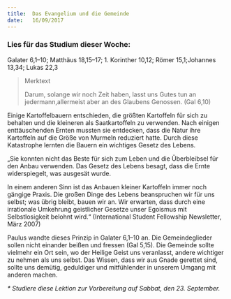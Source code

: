 ```yaml
---
title:  Das Evangelium und die Gemeinde
date:   16/09/2017
---
```


### Lies für das Studium dieser Woche:
Galater 6,1–10; Matthäus 18,15–17; 1. Korinther 10,12; Römer 15,1;Johannes 13,34; Lukas 22,3

> <p>Merktext</p>
> Darum, solange wir noch Zeit haben, lasst uns Gutes tun an jedermann,allermeist aber an des Glaubens Genossen. (Gal 6,10)

Einige Kartoffelbauern entschieden, die größten Kartoffeln für sich zu behalten und die kleineren als Saatkartoffeln zu verwenden. Nach einigen enttäuschenden Ernten mussten sie entdecken, dass die Natur ihre Kartoffeln auf die Größe von Murmeln reduziert hatte. Durch diese Katastrophe lernten die Bauern ein wichtiges Gesetz des Lebens.

„Sie konnten nicht das Beste für sich zum Leben und die Überbleibsel für den Anbau verwenden. Das Gesetz des Lebens besagt, dass die Ernte widerspiegelt, was ausgesät wurde.

In einem anderen Sinn ist das Anbauen kleiner Kartoffeln immer noch gängige Praxis. Die großen Dinge des Lebens beanspruchen wir für uns selbst; was übrig bleibt, bauen wir an. Wir erwarten, dass durch eine irrationale Umkehrung geistlicher Gesetze unser Egoismus mit Selbstlosigkeit belohnt wird.“ (International Student Fellowship Newsletter, März 2007)

Paulus wandte dieses Prinzip in Galater 6,1–10 an. Die Gemeindeglieder sollen nicht einander beißen und fressen (Gal 5,15). Die Gemeinde sollte vielmehr ein Ort sein, wo der Heilige Geist uns veranlasst, andere wichtiger zu nehmen als uns selbst. Das Wissen, dass wir aus Gnade gerettet sind, sollte uns demütig, geduldiger und mitfühlender in unserem Umgang mit anderen machen.

_* Studiere diese Lektion zur Vorbereitung auf Sabbat, den 23. September._